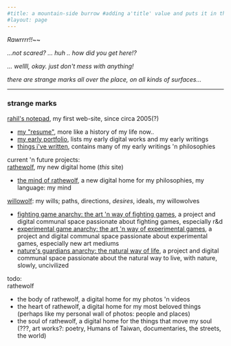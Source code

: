 ```yaml
---
#title: a mountain-side burrow #adding a'title' value and puts it in the h1, nav bar, and seo
#layout: page
---
```


*Rawrrrr!!*~~  

*...not scared? ... huh .. how did you get here!?*  
  
*... wellll, okay. just don't mess with anything!*  

*there are strange marks all over the place, on all kinds of surfaces...*

---

### strange marks 
[rahil's notepad](https://rahilpatel.com), my first web-site, since circa 2005(?)  
  - [my "resume"](https://rahilpatel.com/resume), more like a history of my life now..
  - [my early portfolio](https://rahilpatel.com/portfolio), lists my early digital works and my early writings
  - [things i've written](https://rahilpatel.com/blog/things-ive-written), contains many of my early writings 'n philosophies

current 'n future projects:  
[rathewolf](https://rathewolf.com), my new digital home (*this* site)
  - [the mind of rathewolf](https://mind.rathewolf.com), a new digital home for my philosophies, my language: my mind  

[willowolf](https://willowolf.com): my wills; paths, directions, *desires*, ideals, my willowolves
  - [fighting game anarchy: the art 'n way of fighting games](https://fighting.willowolf.com), a project and digital communal space passionate about fighting games, especially r&d
  - [experimental game anarchy: the art 'n way of experimental games](https://experimental.willowolf.com), a project and digital communal space passionate about experimental games, especially new art mediums  
  - [nature's guardians anarchy: the natural way of life](https://natural.willowolf.com/), a project and digital communal space passionate about the natural way to live, with nature, slowly, uncivilized  

todo:  
rathewolf
  - the body of rathewolf, a digital home for my photos 'n videos
  - the heart of rathewolf, a digital home for my most beloved things (perhaps like my personal wall of photos: people and places)
  - the soul of rathewolf, a digital home for the things that move my soul (???, art works?: poetry, Humans of Taiwan, documentaries, the streets, the world)

